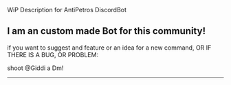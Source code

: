 WiP Description for AntiPetros DiscordBot

I am an custom made Bot for this community!
---
if you want to suggest and feature or an idea for a new command,
OR IF THERE IS A BUG, OR PROBLEM:

shoot @Giddi a Dm!

---